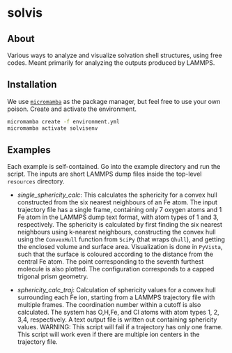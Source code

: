 # solvis

## About

Various ways to analyze and visualize solvation shell structures, using free codes. Meant primarily for analyzing the outputs produced by LAMMPS. 

## Installation

We use [`micromamba`](https://mamba.readthedocs.io/en/latest/user_guide/micromamba.html) as the package manager, but feel free to use your own poison. Create and activate the environment. 

```bash
micromamba create -f environment.yml
micromamba activate solvisenv
```

## Examples 

Each example is self-contained. Go into the example directory and run the script. The inputs are short LAMMPS dump files inside the top-level `resources` directory.  

- *single_sphericity_calc*: This calculates the sphericity for a convex hull constructed from the six nearest neighbours of an Fe atom. The input trajectory file has a single frame, containing only 7 oxygen atoms and 1 Fe atom in the LAMMPS dump text format, with atom types of 1 and 3, respectively. The sphericity is calculated by first finding the six nearest neighbours using k-nearest neighbours, constructing the convex hull using the `ConvexHull` function from `SciPy` (that wraps `Qhull`), and getting the enclosed volume and surface area. Visualization is done in `PyVista`, such that the surface is coloured according to the distance from the central Fe atom. The point corresponding to the seventh furthest molecule is also plotted. The configuration corresponds to a capped trigonal prism geometry. 

- *sphericity_calc_traj*: Calculation of sphericity values for a convex hull surrounding each Fe ion, starting from a LAMMPS trajectory file with multiple frames. The coordination number within a cutoff is also calculated. The system has O,H,Fe, and Cl atoms with atom types 1, 2, 3,4, respectively. A text output file is written out containing sphericity values. WARNING: This script will fail if a trajectory has only one frame. This script will work even if there are multiple ion centers in the trajectory file.  